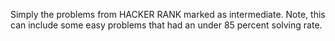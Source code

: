 Simply the problems from HACKER RANK marked as intermediate. 
Note, this can include some easy problems that had an under 85 percent solving rate. 
